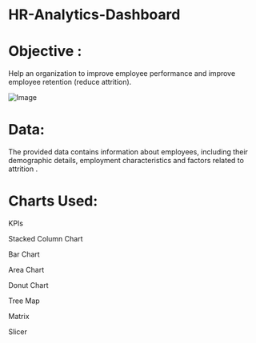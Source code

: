 # HR-Analytics-Dashboard

# Objective :

Help an organization to improve employee performance and improve employee retention (reduce attrition).

![Image](https://github.com/Rishavup/HR-Analytics-Dashboard/assets/148663016/e0548f92-fa0f-42d5-a6b5-e213ac819c41)


# Data:
The provided data contains information about employees, including their demographic details, employment characteristics and factors related to attrition .

# Charts Used:
KPIs

Stacked Column Chart

Bar Chart

Area Chart

Donut Chart 

Tree Map

Matrix 

Slicer
